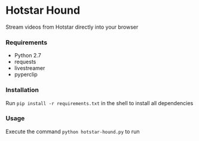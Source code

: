 # Hotstar Hound
Stream videos from Hotstar directly into your browser

### Requirements
- Python 2.7
- requests
- livestreamer
- pyperclip

### Installation
Run `pip install -r requirements.txt` in the shell to install all dependencies

### Usage
Execute the command `python hotstar-hound.py` to run
